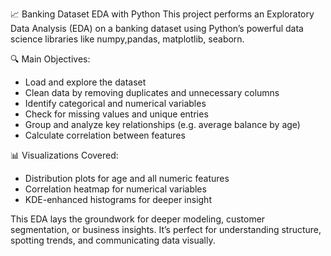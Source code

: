 📈 Banking Dataset EDA with Python
This project performs an Exploratory Data Analysis (EDA) on a banking dataset using Python’s powerful data science libraries like numpy,pandas, matplotlib, seaborn.

🔍 Main Objectives:
- Load and explore the dataset
- Clean data by removing duplicates and unnecessary columns
- Identify categorical and numerical variables
- Check for missing values and unique entries
- Group and analyze key relationships (e.g. average balance by age)
- Calculate correlation between features

📊 Visualizations Covered:
- Distribution plots for age and all numeric features
- Correlation heatmap for numerical variables
- KDE-enhanced histograms for deeper insight

This EDA lays the groundwork for deeper modeling, customer segmentation, or business insights. It’s perfect for understanding structure, spotting trends, and communicating data visually.
